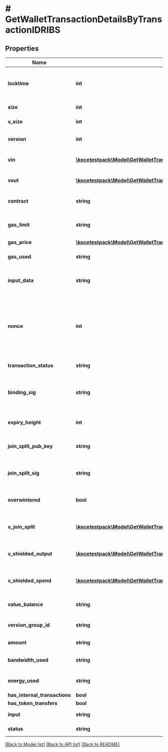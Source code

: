 # # GetWalletTransactionDetailsByTransactionIDRIBS

## Properties

Name | Type | Description | Notes
------------ | ------------- | ------------- | -------------
**locktime** | **int** | Represents the time at which a particular transaction can be added to the blockchain. |
**size** | **int** | Represents the total size of this transaction. |
**v_size** | **int** | Represents the virtual size of this transaction. |
**version** | **int** | Represents the transaction version number. |
**vin** | [**\kocetestpack\Model\GetWalletTransactionDetailsByTransactionIDRIBSZVinInner[]**](GetWalletTransactionDetailsByTransactionIDRIBSZVinInner.md) | Object Array representation of transaction inputs |
**vout** | [**\kocetestpack\Model\GetWalletTransactionDetailsByTransactionIDRIBSZVoutInner[]**](GetWalletTransactionDetailsByTransactionIDRIBSZVoutInner.md) | Object Array representation of transaction outputs |
**contract** | **string** | Numeric representation of the transaction contract |
**gas_limit** | **string** | Represents the amount of gas used by this specific transaction alone. |
**gas_price** | [**\kocetestpack\Model\GetWalletTransactionDetailsByTransactionIDRIBSBSCGasPrice**](GetWalletTransactionDetailsByTransactionIDRIBSBSCGasPrice.md) |  |
**gas_used** | **string** | Defines the unit of the gas price amount, e.g. BTC, ETH, XRP. |
**input_data** | **string** | Represents additional information that is required for the transaction. |
**nonce** | **int** | Represents the sequential running number for an address, starting from 0 for the first transaction. E.g., if the nonce of a transaction is 10, it would be the 11th transaction sent from the sender&#39;s address. |
**transaction_status** | **string** | String representation of the transaction status |
**binding_sig** | **string** | It is used to enforce balance of Spend and Output transfers, in order to prevent their replay across transactions. |
**expiry_height** | **int** | Represents a block height after which the transaction will expire. |
**join_split_pub_key** | **string** | Represents an encoding of a JoinSplitSig public validating key. |
**join_split_sig** | **string** | Is used to sign transactions that contain at least one JoinSplit description. |
**overwintered** | **bool** | \&quot;Overwinter\&quot; is the network upgrade for the Zcash blockchain. |
**v_join_split** | [**\kocetestpack\Model\GetWalletTransactionDetailsByTransactionIDRIBSZVJoinSplitInner[]**](GetWalletTransactionDetailsByTransactionIDRIBSZVJoinSplitInner.md) | Represents a sequence of JoinSplit descriptions using BCTV14 proofs. | [optional]
**v_shielded_output** | [**\kocetestpack\Model\GetWalletTransactionDetailsByTransactionIDRIBSZVShieldedOutputInner[]**](GetWalletTransactionDetailsByTransactionIDRIBSZVShieldedOutputInner.md) | Object Array representation of transaction output descriptions | [optional]
**v_shielded_spend** | [**\kocetestpack\Model\GetWalletTransactionDetailsByTransactionIDRIBSZVShieldedSpendInner[]**](GetWalletTransactionDetailsByTransactionIDRIBSZVShieldedSpendInner.md) | Object Array representation of transaction spend descriptions | [optional]
**value_balance** | **string** | String representation of the transaction value balance |
**version_group_id** | **string** | Represents the transaction version group ID. |
**amount** | **string** | String representation of the amount value |
**bandwidth_used** | **string** | Numeric representation of the transaction used bandwidth |
**energy_used** | **string** | String representation of the transaction used energy |
**has_internal_transactions** | **bool** |  |
**has_token_transfers** | **bool** |  |
**input** | **string** | Numeric representation of the transaction input |
**status** | **string** | String representation of the transaction status |

[[Back to Model list]](../../README.md#models) [[Back to API list]](../../README.md#endpoints) [[Back to README]](../../README.md)
